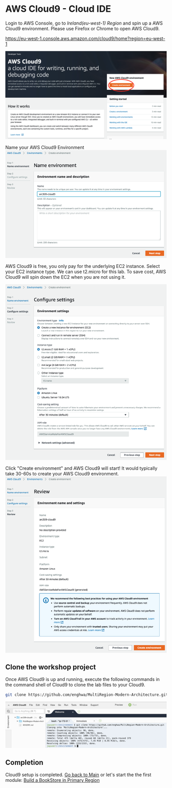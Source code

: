 # AWS Cloud9 - Cloud IDE

Login to AWS Console, go to *Ireland(eu-west-1) Region* and spin up a AWS Cloud9 environment. Please use Firefox or Chrome to open AWS Cloud9. 

https://eu-west-1.console.aws.amazon.com/cloud9/home?region=eu-west-1 

![Create AWS Cloud9](../images/00-c9-01.png)

Name your AWS Cloud9 Environment
![Create AWS Cloud9](../images/00-c9-02.png)

AWS Cloud9 is free, you only pay for the underlying EC2 instance. Select your EC2 instance type. We can use t2.micro for this lab. To save cost, AWS Cloud9 will spin down the EC2 when you are not using it.

![Create AWS Cloud9](../images/00-c9-03.png)

Click "Create environment" and AWS Cloud9 will start! It would typically take 30-60s to create your AWS Cloud9 environment.
![Create AWS Cloud9](../images/00-c9-04.png)

## Clone the workshop project
Once AWS Cloud9 is up and running, execute the following commands in the command shell of Cloud9 to clone the lab files to your Cloud9.

```bash
git clone https://github.com/enghwa/MultiRegion-Modern-Architecture.git

```
![Create AWS Cloud9](../images/00-c9-05.png)

## Completion
Cloud9 setup is completed. [Go back to Main](../README.md) or let's start the 
the first module: [Build a BookStore in Primary Region](../1_PrimaryRegion/README.md)
